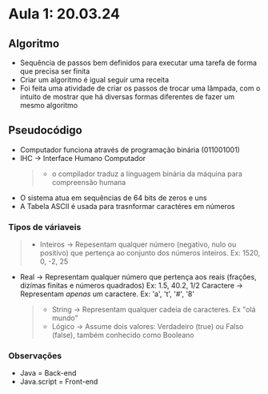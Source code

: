 # Aula 1: 20.03.24

## Algoritmo

- Sequência de passos bem definidos para executar uma tarefa de forma que precisa ser finita
- Criar um algoritmo é igual seguir uma receita
- Foi feita uma atividade de criar os passos de trocar uma lâmpada, com o intuito de mostrar que há diversas formas diferentes de fazer um mesmo algoritmo

## Pseudocódigo

- Computador funciona através de programação binária (011001001)
- IHC -> Interface Humano Computador
    > - o compilador traduz a linguagem binária da máquina para compreensão humana
- O sistema atua em sequências de 64 bits de zeros e uns
- A Tabela ASCII é usada para trasnformar caractéres em números

### Tipos de váriaveis

 > - Inteiros -> Repesentam qualquer número (negativo, nulo ou positivo) que pertença ao conjunto dos números inteiros. Ex: 1520, 0, -2, 25
 - Real -> Representam qualquer número que pertença aos reais (frações, dizímas finitas e números quadrados) Ex: 1.5, 40.2, 1/2
Caractere -> Representam *apenas* um caractere. Ex: 'a', 't', '#', '8'
    > - String -> Representam qualquer cadeia de caracteres. Ex "olá mundo"  
    > - Lógico -> Assume dois valores: Verdadeiro (true) ou Falso (false), também conhecido como Booleano

### Observações

- Java = Back-end
- Java.script = Front-end